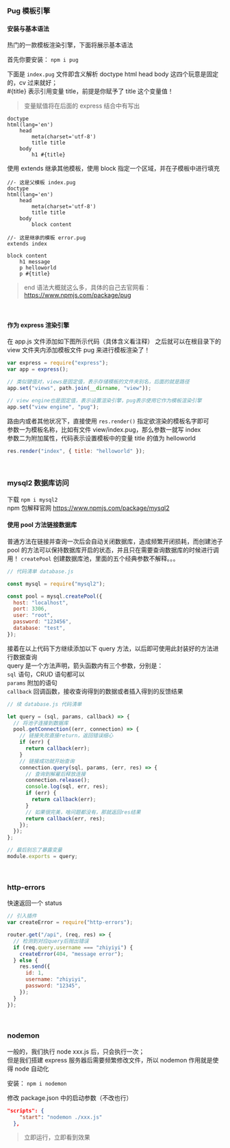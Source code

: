 ### Pug 模板引擎

#### 安装与基本语法

热门的一款模板渲染引擎，下面将展示基本语法

首先你要安装： `npm i pug`

下面是 `index.pug` 文件即含义解析
doctype html head body 这四个玩意是固定的，cv 过来就好；  
#{title} 表示引用变量 title，前提是你赋予了 title 这个变量值！

> 变量赋值将在后面的 express 结合中有写出

```pug
doctype
html(lang='en')
    head
        meta(charset='utf-8')
        title title
    body
        h1 #{title}
```

使用 extends 继承其他模板，使用 block 指定一个区域，并在子模板中进行填充

```pug
//- 这是父模板 index.pug
doctype
html(lang='en')
    head
        meta(charset='utf-8')
        title title
    body
        block content

//- 这是继承的模板 error.pug
extends index

block content
    h1 message
    p helloworld
    p #{title}
```

> end 语法大概就这么多，具体的自己去官网看：https://www.npmjs.com/package/pug

<br>

#### 作为 express 渲染引擎

在 app.js 文件添加如下图所示代码（具体含义看注释）
之后就可以在根目录下的 view 文件夹内添加模板文件 pug 来进行模板渲染了！

```js
var express = require("express");
var app = express();

// 类似键值对，views是固定值，表示存储模板的文件夹别名，后面的就是路径
app.set("views", path.join(__dirname, "view"));

// view engine也是固定值，表示设置渲染引擎，pug表示使用它作为模板渲染引擎
app.set("view engine", "pug");
```

路由内或者其他状况下，直接使用 `res.render()` 指定欲渲染的模板名字即可  
参数一为模板名称，比如有文件 view/index.pug，那么参数一就写 index  
参数二为附加属性，代码表示设置模板中的变量 title 的值为 helloworld

```js
res.render("index", { title: "helloworld" });
```

<br>

### mysql2 数据库访问

下载 `npm i mysql2`  
npm 包解释官网 https://www.npmjs.com/package/mysql2

#### 使用 pool 方法链接数据库

普通方法在链接并查询一次后会自动关闭数据库，造成频繁开闭损耗，而创建池子 pool 的方法可以保持数据库开启的状态，并且只在需要查询数据库的时候进行调用！
`createPool` 创建数据库池，里面的五个经典参数不解释。。。

```js
// 代码清单 database.js

const mysql = require("mysql2");

const pool = mysql.createPool({
  host: "localhost",
  port: 3306,
  user: "root",
  password: "123456",
  database: "test",
});
```

接着在以上代码下方继续添加以下 query 方法，以后即可使用此封装好的方法进行数据查询  
query 是一个方法声明，箭头函数内有三个参数，分别是：  
`sql` 语句，CRUD 语句都可以  
`params` 附加的语句  
`callback` 回调函数，接收查询得到的数据或者插入得到的反馈结果

```js
// 续 database.js 代码清单

let query = (sql, params, callback) => {
  // 将池子连接到数据库
  pool.getConnection((err, connection) => {
    // 链接失败直接return，返回错误细心
    if (err) {
      return callback(err);
    }
    // 链接成功就开始查询
    connection.query(sql, params, (err, res) => {
      // 查询到解雇后释放连接
      connection.release();
      console.log(sql, err, res);
      if (err) {
        return callback(err);
      }
      // 如果很完美，啥问题都没有，那就返回res结果
      return callback(err, res);
    });
  });
};

// 最后别忘了暴露变量
module.exports = query;
```

<br>

### http-errors

快速返回一个 status

```js
// 引入插件
var createError = require("http-errors");

router.get("/api", (req, res) => {
  // 检测到对应query后抛出错误
  if (req.query.username === "zhiyiyi") {
    createError(404, "message error");
  } else {
    res.send({
      id: 1,
      username: "zhiyiyi",
      password: "12345",
    });
  }
});
```

<br>

### nodemon

一般的，我们执行 node xxx.js 后，只会执行一次；  
但是我们搭建 express 服务器后需要频繁修改文件，所以 nodemon 作用就是使得 node 自动化

安装： `npm i nodemon`

修改 package.json 中的启动参数（不改也行）

```json
"scripts": {
    "start": "nodemon ./xxx.js"
  },
```

> 立即运行，立即看到效果

<br>
